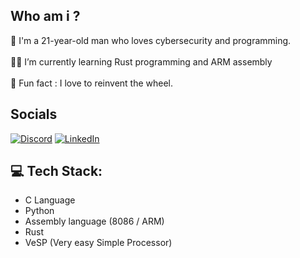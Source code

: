 ## Who am i ?
🔭 I'm a 21-year-old man who loves cybersecurity and programming.<br><br>👨‍💻 I’m currently learning Rust programming and ARM assembly<br><br>🤪 Fun fact : I love to reinvent the wheel.

## Socials
[![Discord](https://img.shields.io/badge/Discord-%237289DA.svg?logo=discord&logoColor=white)](https://discord.gg/259946187891671040) [![LinkedIn](https://img.shields.io/badge/LinkedIn-%230077B5.svg?logo=linkedin&logoColor=white)](https://linkedin.com/in/https://www.linkedin.com/in/r%C3%A9mi-hoarau/)

## 💻 Tech Stack:
- C Language
- Python
- Assembly language (8086 / ARM)
- Rust
- VeSP (Very easy Simple Processor)
